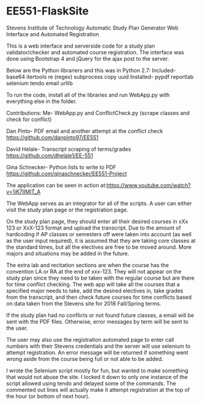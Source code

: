 # EE551-FlaskSite

Stevens Institute of Technology Automatic Study Plan Generator Web Interface and Automated Registration

This is a web interface and serverside code for a study plan validator/checker and automated course registration.
The interface was done using Bootstrap 4 and jQuery for the ajax post to the server. 

Below are the Python librariers and this was in Python 2.7:
Included-
	base64
	itertools
	re (regex)
	subprocess
	copy
	uuid
Installed-
	pypdf
	reportlab
	selenium
	tendo
	email
	urllib
	
To run the code, install all of the libraries and run WebApp.py with everything else in the folder.

Contributions:
Me- WebApp.py and ConflictCheck.py (scrape classes and check for conflict)

Dan Pinto- PDF email and another attempt at the conflict check
https://github.com/danpinto97/EE551

David Helale- Transcript scraping of terms/grades 
https://github.com/dhelale1/EE-551

Gina Schnecker- Python lists to write to PDF
https://github.com/ginaschnecker/EE551-Project

The application can be seen in action at:https://www.youtube.com/watch?v=1iK7lIMIT_A

The WebApp serves as an integrator for all of the scripts. A user can either visit the study plan page or the registration page.

On the study plan page, they should enter all their desired courses in xXx 123 or XxX-123 format and upload the transcript. Due to the amount of hardcoding if AP classes or semesters off were taken into account (as well as the user input required), it is assumed that they are taking core classes at the standard times, but all the electives are free to be moved around. More majors and situations may be added in the future.

The extra lab and recitation sections are when the course has the convention LA or RA at the end of xxx-123. They will not appear on the study plan since they need to be taken with the regular course but are there for time conflict checking.
The web app will take all the courses that a specified major needs to take, add the desired electives in, take grades from the transcript, and then check future courses for time conflicts based on data taken from the Stevens site for 2018 Fall/Spring terms.

If the study plan had no conflicts or not found future classes, a email will be sent with the PDF files. Otherwise, error messages by term will be sent to the user.

The user may also use the registration automated page to enter call numbers with their Stevens credentials and the server will use selenium to attempt registration. An error message will be returned if something went wrong aside from the course being full or not able to be added.

I wrote the Selenium script mostly for fun, but wanted to make something that would not abuse the site. I locked it down to only one instance of the script allowed using tendo and delayed some of the commands. The commented out lines will actually make it attempt registration at the top of the hour (or bottom of next hour).
